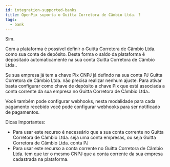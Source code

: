 ```yaml
---
id: integration-supported-banks
title: OpenPix suporta o Guitta Corretora de Câmbio Ltda. ?
tags:
  - bank
---
```


Sim.

Com a plataforma é possível definir o Guitta Corretora de Câmbio Ltda. como sua conta de depósito. Desta forma o saldo da plataforma é depositado automaticamente na sua conta Guitta Corretora de Câmbio Ltda..

Se sua empresa já tem a chave Pix CNPJ já defindo na sua conta PJ Guitta Corretora de Câmbio Ltda. não precisa realizar nenhum ajuste. Para ativar basta configurar como chave de depósito a chave Pix que está associada a conta corrente da sua empresa no Guitta Corretora de Câmbio Ltda..

Você também pode configurar webhooks, nesta modalidade para cada pagamento recebido você pode configurar webhooks para ser notificado de pagamentos.

Dicas Importantes:

- Para usar este recurso é necessário que a sua conta corrente no Guitta Corretora de Câmbio Ltda. seja uma conta empresas, ou seja Guitta Corretora de Câmbio Ltda. conta PJ
- Para usar este recurso a conta corrente no Guitta Corretora de Câmbio Ltda. tem que ter o mesmo CNPJ que a conta corrente da sua empresa cadastrada na plataforma.
